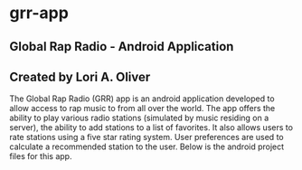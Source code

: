 # grr-app
Global Rap Radio - Android Application
--------------------------
Created by Lori A. Oliver
--------------------------
The Global Rap Radio (GRR) app is an android application developed to allow access to
rap music to from all over the world. The app offers the ability to play various radio stations 
(simulated by music residing on a server), the ability to add stations to a list of favorites. 
It also allows users to rate stations using a five star rating system. User preferences are used 
to calculate a recommended station to the user. Below is the android project files for this app.
